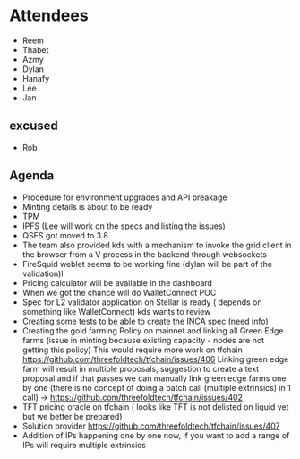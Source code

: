 # Attendees 

- Reem
- Thabet
- Azmy
- Dylan
- Hanafy
- Lee
- Jan

## excused
- Rob

## Agenda

- Procedure for environment upgrades and API breakage
- Minting details is about to be ready
- TPM
- IPFS (Lee will work on the specs and listing the issues) 
- QSFS got moved to 3.8 
- The team also provided kds with a mechanism to invoke the grid client in the browser from a V process in the backend through websockets 
- FireSquid weblet seems to be working fine (dylan will be part of the validation)l
- Pricing calculator will be available in the dashboard 
- When we got the chance will do WalletConnect POC
- Spec for L2 validator application on Stellar is ready ( depends on something like WalletConnect) kds wants to review 
- Creating some tests to be able to create the INCA spec (need info)
- Creating the gold farming Policy on mainnet and linking all Green Edge farms (issue in minting because existing capacity - nodes are not getting this policy) This would require more work on tfchain https://github.com/threefoldtech/tfchain/issues/406
Linking green edge farm will result in multiple proposals, suggestion to create a text proposal and if that passes we can manually link green edge farms one by one (there is no concept of doing a batch call (multiple extrinsics) in 1 call) -> https://github.com/threefoldtech/tfchain/issues/402
- TFT pricing oracle on tfchain ( looks like TFT is not delisted on liquid yet but we better be prepared)
- Solution provider https://github.com/threefoldtech/tfchain/issues/407
- Addition of IPs happening one by one now, if you want to add a range of IPs will require multiple extrinsics


